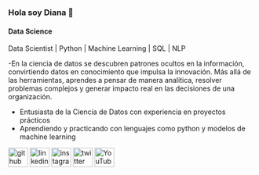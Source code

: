 ### Hola soy Diana 👋
#### Data Science


Data Scientist | Python | Machine Learning | SQL | NLP

-En la ciencia de datos se descubren patrones ocultos en la información, convirtiendo datos en conocimiento que impulsa la innovación. Más allá de las herramientas, aprendes a pensar de manera analítica, resolver problemas complejos y generar impacto real en las decisiones de una organización.
- Entusiasta de la Ciencia de Datos con experiencia en proyectos prácticos 
- Aprendiendo y practicando con lenguajes como python y modelos de machine learning
  

[<img src='https://cdn.jsdelivr.net/npm/simple-icons@3.0.1/icons/github.svg' alt='github' height='40'>](https://github.com/dpandrader)  [<img src='https://cdn.jsdelivr.net/npm/simple-icons@3.0.1/icons/linkedin.svg' alt='linkedin' height='40'>](https://www.linkedin.com/in/diana-andrade-72a957211/)  [<img src='https://cdn.jsdelivr.net/npm/simple-icons@3.0.1/icons/instagram.svg' alt='instagram' height='40'>](https://www.instagram.com/andradedianap/)  [<img src='https://cdn.jsdelivr.net/npm/simple-icons@3.0.1/icons/twitter.svg' alt='twitter' height='40'>](https://twitter.com/dpandrader)  [<img src='https://cdn.jsdelivr.net/npm/simple-icons@3.0.1/icons/youtube.svg' alt='YouTube' height='40'>](https://www.youtube.com/channel/UCdi7E6vTupHG0zH27DOD5Sg)  



